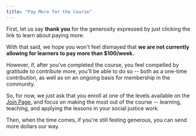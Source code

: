 ```yaml
---
title: "Pay More for the Course"
---
```

First, let us say **thank you** for the generosity expressed by just clicking the link to learn about paying more.

With that said, we hope you won't feel dismayed that **we are not currently allowing for learners to pay more than $100/week.**

However, if, after you've completed the course, you feel compelled by gratitude to contribute more, you'll be able to do so -- both as a one-time contribution, as well as on an ongoing basis for membership in the community.

So, for now, we just ask that you enroll at one of the levels available on the [Join Page](https://sjmd.space/join/#sign-up), and focus on making the most out of the course -- learning, teaching, and applying the lessons in your social justice work.

Then, when the time comes, if you're still feeling generous, you can send more dollars our way.
